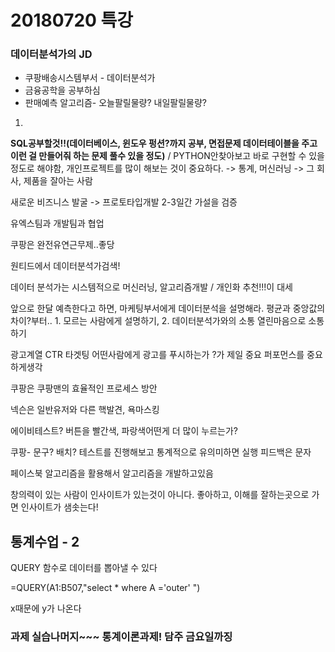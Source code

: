 # 20180720 특강 

### 데이터분석가의 JD

- 쿠팡배송시스템부서 - 데이터분석가
- 금융공학을 공부하심 
- 판매예측 알고리즘- 오늘팔릴물량? 내일팔릴물량?

1.

**SQL공부할것!!(데이터베이스, 윈도우 펑션?까지 공부, 면접문제 데이터테이블을 주고 이런 걸 만들어줘 하는 문제 풀수 있을 정도)** / PYTHON안찾아보고 바로 구현할 수 있을 정도로 해야함, 개인프로젝트를 많이 해보는 것이 중요하다. -> 통계, 머신러닝 -> 그 회사, 제품을 잘아는 사람

새로운 비즈니스 발굴 -> 프로토타입개발 2-3일간 가설을 검증

유엑스팀과 개발팀과 협업

쿠팡은 완전유연근무제..좋당 

원티드에서 데이터분석가검색!



데이터 분석가는 시스템적으로 머신러닝, 알고리즘개발 / 개인화 추천!!!이 대세



앞으로 한달 예측한다고 하면, 마케팅부서에게 데이터분석을 설명해라. 평균과 중앙값의 차이?부터.. 1. 모르는 사람에게 설명하기, 2. 데이터분석가와의 소통  열린마음으로 소통하기



광고계열 CTR 타겟팅 어떤사람에게 광고를  푸시하는가 ?가 제일 중요 퍼포먼스를 중요하게생각

쿠팡은 쿠팡맨의 효율적인 프로세스 방안 

넥슨은 일반유저와 다른 핵발견, 욕마스킹

에이비테스트? 버튼을 빨간색, 파랑색어떤게 더 많이 누르는가?

쿠팡- 문구? 배치? 테스트를 진행해보고 통계적으로 유의미하면 실행 피드백은 문자



페이스북 알고리즘을 활용해서 알고리즘을 개발하고있음

창의력이 있는 사람이 인사이트가 있는것이 아니다. 좋아하고, 이해를 잘하는곳으로 가면 인사이트가 샘솟는다!

 

## 통계수업 - 2

QUERY 함수로 데이터를 뽑아낼 수 있다

=QUERY(A1:B507,"select * where A ='outer' ")  



x때문에 y가 나온다

### 과제 실습나머지~~~ 통계이론과제! 담주 금요일까징

